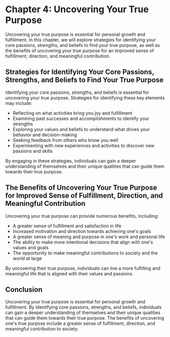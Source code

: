 Chapter 4: Uncovering Your True Purpose
=======================================

Uncovering your true purpose is essential for personal growth and fulfillment. In this chapter, we will explore strategies for identifying your core passions, strengths, and beliefs to find your true purpose, as well as the benefits of uncovering your true purpose for an improved sense of fulfillment, direction, and meaningful contribution.

Strategies for Identifying Your Core Passions, Strengths, and Beliefs to Find Your True Purpose
-----------------------------------------------------------------------------------------------

Identifying your core passions, strengths, and beliefs is essential for uncovering your true purpose. Strategies for identifying these key elements may include:

* Reflecting on what activities bring you joy and fulfillment
* Examining past successes and accomplishments to identify your strengths
* Exploring your values and beliefs to understand what drives your behavior and decision-making
* Seeking feedback from others who know you well
* Experimenting with new experiences and activities to discover new passions and skills

By engaging in these strategies, individuals can gain a deeper understanding of themselves and their unique qualities that can guide them towards their true purpose.

The Benefits of Uncovering Your True Purpose for Improved Sense of Fulfillment, Direction, and Meaningful Contribution
----------------------------------------------------------------------------------------------------------------------

Uncovering your true purpose can provide numerous benefits, including:

* A greater sense of fulfillment and satisfaction in life
* Increased motivation and direction towards achieving one's goals
* A greater sense of meaning and purpose in one's work and personal life
* The ability to make more intentional decisions that align with one's values and goals
* The opportunity to make meaningful contributions to society and the world at large

By uncovering their true purpose, individuals can live a more fulfilling and meaningful life that is aligned with their values and passions.

Conclusion
----------

Uncovering your true purpose is essential for personal growth and fulfillment. By identifying core passions, strengths, and beliefs, individuals can gain a deeper understanding of themselves and their unique qualities that can guide them towards their true purpose. The benefits of uncovering one's true purpose include a greater sense of fulfillment, direction, and meaningful contribution to society.
